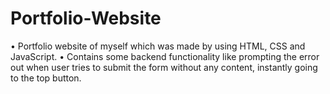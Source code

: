 # Portfolio-Website

•	Portfolio website of myself which was made by using HTML, CSS and JavaScript.
•	Contains some backend functionality like prompting the error out when user tries to submit the form without any content, instantly going to the top button.
